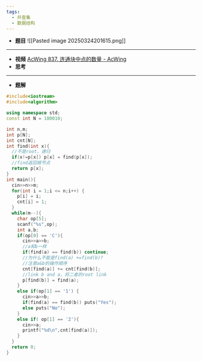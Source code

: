 ```yaml
---
tags:
  - 并查集
  - 数据结构
---
```

- **题目**
![[Pasted image 20250324201615.png]]
---
- **视频**
	[AcWing 837. 连通块中点的数量 - AcWing](https://www.acwing.com/video/262/)
- **思考**
	
---
- **题解**
```cpp
#include<iostream>
#include<algorithm>

using namespace std;
const int N = 100010;

int n,m;
int p[N];
int cnt[N];
int find(int x){
  //不是root，递归
  if(x!=p[x]) p[x] = find(p[x]);
  //find返回根节点
  return p[x];
}
int main(){
  cin>>n>>m;
  for(int i = 1;i <= n;i++) {
    p[i] = i;
    cnt[i] = 1;
  }
  while(m--){
    char op[5];
    scanf("%s",op);
    int a,b;
    if(op[0] == 'C'){
      cin>>a>>b;
      //a和b一样
      if(find(a) == find(b)) continue;
      //为什么不能是find(a) +=find(b)?
      //注意a&b的操作顺序
      cnt[find(a)] += cnt[find(b)];  
      //link b and a，将二者的root link
      p[find(b)] = find(a); 
    } 
    else if(op[1] == '1') {
      cin>>a>>b;
      if(find(a) == find(b)) puts("Yes");
      else puts("No");
    }
    else if( op[1] == '2'){
      cin>>a;
      printf("%d\n",cnt[find(a)]);
    }
  }
  return 0;
}
```